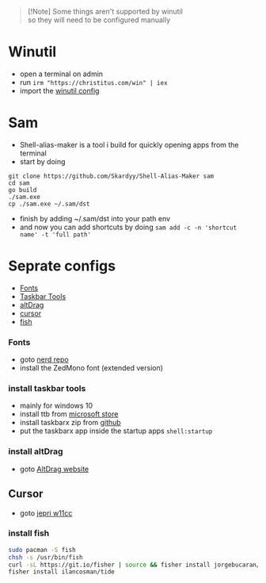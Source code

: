 > \[!Note]
> Some things aren't supported by winutil  
> so they will need to be configured manually  

# Winutil
* open a terminal on admin
* run `irm "https://christitus.com/win" | iex`
* import the [winutil config](https://github.com/Skardyy/.dotfiles/blob/main/prerequisites/winutil.json)

# Sam
* Shell-alias-maker is a tool i build for quickly opening apps from the terminal
* start by doing
```pwsh
git clone https://github.com/Skardyy/Shell-Alias-Maker sam
cd sam
go build
./sam.exe
cp ./sam.exe ~/.sam/dst
```
* finish by adding ~/.sam/dst into your path env
* and now you can add shortcuts by doing `sam add -c -n 'shortcut name' -t 'full path'`


# Seprate configs
* [Fonts](#fonts)
* [Taskbar Tools](#install-taskbar-tools)
* [altDrag](#install-altdrag)
* [cursor](#cursor)
* [fish](#install-fish)

### Fonts  
* goto [nerd repo](https://github.com/ryanoasis/nerd-fonts/releases/latest)
* install the ZedMono font (extended version)  

### install taskbar tools
* mainly for windows 10
* install ttb from [microsoft store](https://apps.microsoft.com/detail/9pf4kz2vn4w9?hl=en-US&gl=US)
* install taskbarx zip from [github](https://github.com/ChrisAnd1998/TaskbarX/releases/latest)
* put the taskbarx app inside the startup apps `shell:startup`

### install altDrag
* goto [AltDrag website](https://stefansundin.github.io/altdrag/)

## Cursor
* goto [jepri w11cc](https://www.deviantart.com/jepricreations/art/Windows-11-Cursors-Concept-v2-886489356)

### install fish
```bash
sudo pacman -S fish
chsh -s /usr/bin/fish
curl -sL https://git.io/fisher | source && fisher install jorgebucaran/fisher
fisher install ilancosman/tide
```
